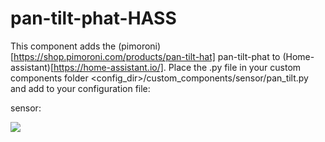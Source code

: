 # pan-tilt-phat-HASS
This component adds the (pimoroni)[https://shop.pimoroni.com/products/pan-tilt-hat] pan-tilt-phat to (Home-assistant)[https://home-assistant.io/]. Place the .py file in your custom components folder <config_dir>/custom_components/sensor/pan_tilt.py
and add to your configuration file:

sensor:

<img src="https://github.com/robmarkcole/pan-tilt-phat-HASS/blob/master/my_pan_tilt.png">
